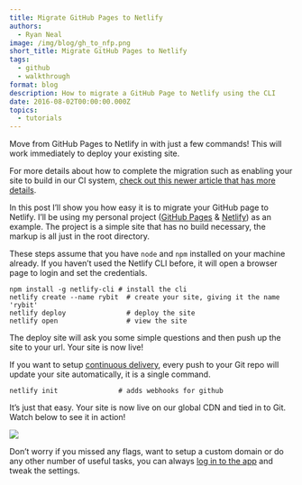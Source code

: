 ```yaml
---
title: Migrate GitHub Pages to Netlify
authors:
  - Ryan Neal
image: /img/blog/gh_to_nfp.png
short_title: Migrate GitHub Pages to Netlify
tags:
  - github
  - walkthrough
format: blog
description: How to migrate a GitHub Page to Netlify using the CLI
date: 2016-08-02T00:00:00.000Z
topics:
  - tutorials
---
```


Move from GitHub Pages to Netlify in with just a few commands!  This will work immediately to deploy your existing site.

For more details about how to complete the migration such as enabling your site to build in our CI system, [check out this newer article that has more details](/blog/2017/05/11/migrating-your-jekyll-site-to-netlify/).

In this post I’ll show you how easy it is to migrate your GitHub page to Netlify. I’ll be using my personal project ([GitHub Pages](https://rybit.github.io) & [Netlify](https://rybit.netlify.com)) as an example. The project is a simple site that has no build necessary, the markup is all just in the root directory.

These steps assume that you have `node` and `npm` installed on your machine already. If you haven’t used the Netlify CLI before, it will open a browser page to login and set the credentials.


    npm install -g netlify-cli # install the cli
    netlify create --name rybit  # create your site, giving it the name 'rybit'
    netlify deploy               # deploy the site
    netlify open                 # view the site

The deploy site will ask you some simple questions and then push up the site to your url. Your site is now live!

If you want to setup [continuous delivery](https://www.netlify.com/docs/continuous-deployment), every push to your Git repo will update your site automatically, it is a single command.


    netlify init               # adds webhooks for github

It’s just that easy. Your site is now live on our global CDN and tied in to Git. Watch below to see it in action!

![](/img/blog/github-to-netlify.gif)

Don’t worry if you missed any flags, want to setup a custom domain or do any other number of useful tasks, you can always [log in to the app](https://app.netlify.com) and tweak the settings.
